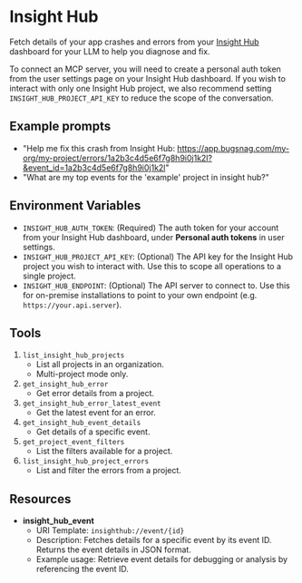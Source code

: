 # Insight Hub

Fetch details of your app crashes and errors from your [Insight Hub](https://www.smartbear.com/insight-hub) dashboard for your LLM to help you diagnose and fix.

To connect an MCP server, you will need to create a personal auth token from the user settings page on your Insight Hub dashboard. If you wish to interact with only one Insight Hub project, we also recommend setting `INSIGHT_HUB_PROJECT_API_KEY` to reduce the scope of the conversation.

## Example prompts

- "Help me fix this crash from Insight Hub: https://app.bugsnag.com/my-org/my-project/errors/1a2b3c4d5e6f7g8h9i0j1k2l?&event_id=1a2b3c4d5e6f7g8h9i0j1k2l"
- "What are my top events for the 'example' project in insight hub?"

## Environment Variables

- `INSIGHT_HUB_AUTH_TOKEN`: (Required) The auth token for your account from your Insight Hub dashboard, under **Personal auth tokens** in user settings.
- `INSIGHT_HUB_PROJECT_API_KEY`: (Optional) The API key for the Insight Hub project you wish to interact with. Use this to scope all operations to a single project.
- `INSIGHT_HUB_ENDPOINT`: (Optional) The API server to connect to. Use this for on-premise installations to point to your own endpoint (e.g. `https://your.api.server`).

## Tools

1. `list_insight_hub_projects`
   - List all projects in an organization.
   - Multi-project mode only.
2. `get_insight_hub_error`
   - Get error details from a project.
3. `get_insight_hub_error_latest_event`
   - Get the latest event for an error.
4. `get_insight_hub_event_details`
   - Get details of a specific event.
6. `get_project_event_filters`
   - List the filters available for a project.
5. `list_insight_hub_project_errors`
   - List and filter the errors from a project.

## Resources

- **insight_hub_event**
  - URI Template: `insighthub://event/{id}`
  - Description: Fetches details for a specific event by its event ID. Returns the event details in JSON format.
  - Example usage: Retrieve event details for debugging or analysis by referencing the event ID.